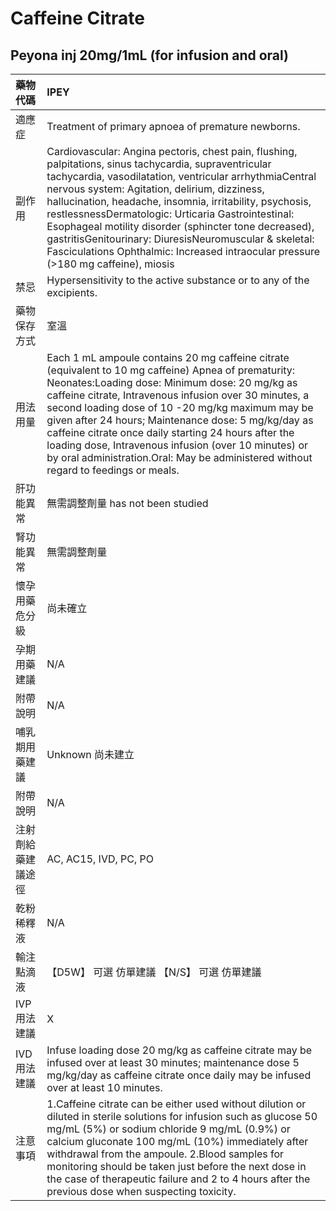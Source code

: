 # Caffeine Citrate

## Peyona inj 20mg/1mL \(for infusion and oral\)

| 藥物代碼 | IPEY |
| :--- | :--- |
| 適應症 | Treatment of primary apnoea of premature newborns. |
| 副作用 | Cardiovascular: Angina pectoris, chest pain, flushing, palpitations, sinus tachycardia, supraventricular tachycardia, vasodilatation, ventricular arrhythmiaCentral nervous system: Agitation, delirium, dizziness, hallucination, headache, insomnia, irritability, psychosis, restlessnessDermatologic: Urticaria Gastrointestinal: Esophageal motility disorder \(sphincter tone decreased\), gastritisGenitourinary: DiuresisNeuromuscular & skeletal: Fasciculations Ophthalmic: Increased intraocular pressure \(&gt;180 mg caffeine\), miosis |
| 禁忌 | Hypersensitivity to the active substance or to any of the excipients. |
| 藥物保存方式 | 室溫 |
| 用法用量 | Each 1 mL ampoule contains 20 mg caffeine citrate \(equivalent to 10 mg caffeine\) Apnea of prematurity: Neonates:Loading dose: Minimum dose: 20 mg/kg as caffeine citrate, Intravenous infusion over 30 minutes, a second loading dose of 10 -20 mg/kg maximum may be given after 24 hours; Maintenance dose: 5 mg/kg/day as caffeine citrate once daily starting 24 hours after the loading dose, Intravenous infusion \(over 10 minutes\) or by oral administration.Oral: May be administered without regard to feedings or meals. |
| 肝功能異常 | 無需調整劑量  has not been studied |
| 腎功能異常 | 無需調整劑量 |
| 懷孕用藥危分級 | 尚未確立 |
| 孕期用藥建議 | N/A |
| 附帶說明 | N/A |
| 哺乳期用藥建議 | Unknown 尚未建立 |
| 附帶說明 | N/A |
| 注射劑給藥建議途徑 | AC, AC15, IVD, PC, PO |
| 乾粉稀釋液 | N/A |
| 輸注點滴液 | 【D5W】 可選 仿單建議  【N/S】 可選 仿單建議 |
| IVP 用法建議 | X |
| IVD 用法建議 | Infuse loading dose 20 mg/kg as caffeine citrate may be infused over at least 30 minutes; maintenance dose 5 mg/kg/day as caffeine citrate once daily may be infused over at least 10 minutes. |
| 注意事項 | 1.Caffeine citrate can be either used without dilution or diluted in sterile solutions for infusion such as glucose 50 mg/mL \(5%\) or sodium chloride 9 mg/mL \(0.9%\) or calcium gluconate 100 mg/mL \(10%\) immediately after withdrawal from the ampoule. 2.Blood samples for monitoring should be taken just before the next dose in the case of therapeutic failure and 2 to 4 hours after the previous dose when suspecting toxicity. |


